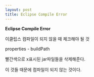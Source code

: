 ```yaml
---
layout: post
title: Eclipse Compile Error
---
```



 **Eclipse Compile Error**

 
이클립스 컴파일이 되지 않을 때 체크해야 될 것 



properties - buildPath 

빨간색으로 x표시된 jar파일들을 삭제해준다.



이 것들 때문에 컴파일이 되지 않는 것이다.
